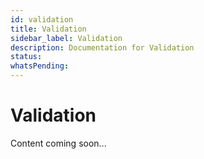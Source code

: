 ```yaml
---
id: validation
title: Validation
sidebar_label: Validation
description: Documentation for Validation
status: 
whatsPending: 
---
```


# Validation

Content coming soon...

